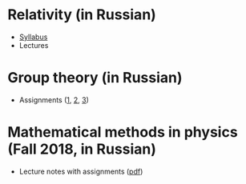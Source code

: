# Relativity (in Russian)
* <a href='relativity/relativity_syllabus.pdf'>Syllabus</a>
* Lectures

# Group theory (in Russian)
* Assignments (<a href="group_theory/gt1.pdf">1</a>, <a href="group_theory/gt2.pdf">2</a>, <a href="group_theory/gt3.pdf">3</a>)

# Mathematical methods in physics (Fall 2018, in Russian)
* Lecture notes with assignments (<a href="dg/assignments.pdf">pdf</a>)